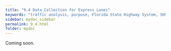 ```yaml
---
title: "9.4	Data Collection for Express Lanes"
keywords: "traffic analysis, purpose, Florida State Highway System, SHS"
sidebar: mydoc_sidebar
permalink: 9_4.html
folder: mydoc
---
```


<p>
  Coming soon.
</p>